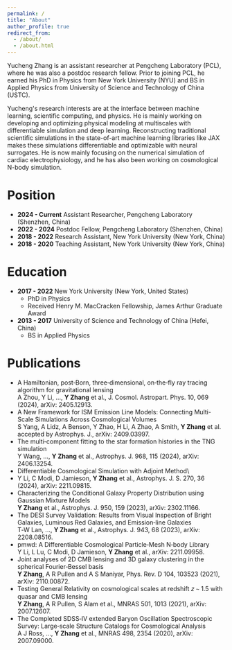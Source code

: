 ```yaml
---
permalink: /
title: "About"
author_profile: true
redirect_from:
  - /about/
  - /about.html
---
```


Yucheng Zhang is an assistant researcher at Pengcheng Laboratory (PCL), where he
was also a postdoc research fellow.
Prior to joining PCL, he earned his PhD in Physics from New York University
(NYU)
and BS in Applied Physics from University of Science and Technology of China
(USTC).

Yucheng's research interests are at the interface between machine learning,
scientific computing, and physics.
He is mainly working on developing and optimizing physical modeling at
multiscales with differentiable simulation and deep learning.
Reconstructing traditional scientific simulations in the state-of-art machine
learning libraries like JAX makes these
simulations differentiable and optimizable with neural surrogates.
He is now mainly focusing on the numerical simulation of cardiac
electrophysiology, and he has also been working on cosmological N-body
simulation.


Position
=====
* **2024 - Current** Assistant Researcher, Pengcheng Laboratory (Shenzhen, China)
* **2022 - 2024** Postdoc Fellow, Pengcheng Laboratory (Shenzhen, China)
* **2018 - 2022** Research Assistant, New York University (New York, China)
* **2018 - 2020** Teaching Assistant, New York University (New York, China)

Education
=====
* **2017 - 2022** New York University (New York, United States)
  * PhD in Physics
  * Received Henry M. MacCracken Fellowship, James Arthur Graduate Award
* **2013 - 2017** University of Science and Technology of China (Hefei, China)
  * BS in Applied Physics


Publications
=====
* A Hamiltonian, post‑Born, three‑dimensional, on‑the‑fly ray tracing algorithm
  for gravitational lensing\
  A Zhou, Y Li, ..., **Y Zhang** et al., J. Cosmol. Astropart. Phys. 10, 069
  (2024), arXiv: 2405.12913.
* A New Framework for ISM Emission Line Models: Connecting Multi-Scale
  Simulations Across Cosmological Volumes\
  S Yang, A Lidz, A Benson, Y Zhao, H Li, A Zhao, A Smith, **Y Zhang** et al.
  accepted by Astrophys. J., arXiv: 2409.03997.
* The multi‑component fitting to the star formation histories in the TNG
  simulation\
  Y Wang, ..., **Y Zhang** et al., Astrophys. J. 968, 115 (2024), arXiv:
  2406.13254.
* Differentiable Cosmological Simulation with Adjoint Method\
* Y Li, C Modi, D Jamieson, **Y Zhang** et al., Astrophys. J. S. 270, 36 (2024),
  arXiv: 2211.09815.
* Characterizing the Conditional Galaxy Property Distribution using Gaussian
  Mixture Models\
  **Y Zhang** et al., Astrophys. J. 950, 159 (2023), arXiv: 2302.11166.
* The DESI Survey Validation: Results from Visual Inspection of Bright Galaxies,
  Luminous Red Galaxies, and Emission‑line Galaxies\
  T‑W Lan, ..., **Y Zhang** et al., Astrophys. J. 943, 68 (2023), arXiv:
  2208.08516.
* pmwd: A Differentiable Cosmological Particle‑Mesh N‑body Library\
  Y Li, L Lu, C Modi, D Jamieson, **Y Zhang** et al., arXiv: 2211.09958.
* Joint analyses of 2D CMB lensing and 3D galaxy clustering in the spherical
  Fourier‑Bessel basis\
  **Y Zhang**, A R Pullen and A S Maniyar, Phys. Rev. D 104, 103523 (2021),
  arXiv: 2110.00872.
* Testing General Relativity on cosmological scales at redshift 𝑧 ∼ 1.5 with
  quasar and CMB lensing\
  **Y Zhang**, A R Pullen, S Alam et al., MNRAS 501, 1013 (2021), arXiv:
  2007.12607.
* The Completed SDSS‑IV extended Baryon Oscillation Spectroscopic Survey:
  Large‑scale Structure Catalogs for Cosmological Analysis\
  A J Ross, ..., **Y Zhang** et al., MNRAS 498, 2354 (2020), arXiv: 2007.09000.
